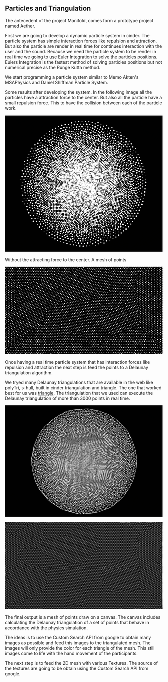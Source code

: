 ## Particles and Triangulation

The antecedent of the project Manifold, comes form a prototype project named Aether.

First we are going to develop a dynamic particle system in cinder. The particle system has simple interaction forces like repulsion and attraction. But also the particle are render in real time for continues interaction with the user and the sound. Because we need the particle system to be render in real time we going to use Euler Integration to solve the particles positions. Eulers Integration is the fastest method of solving particles positions but not numerical precise as the Runge Kutta method.

We start programming a particle system similar to Memo Akten's MSAPhysics and Daniel Shiffman Particle System. 

Some results after developing the system.
In the following image all the particles have a attraction force to the center. But also all the particle have a small repulsion force. This to have the collision between each of the particle work.

![Example Image](../project_images/particles01.png "Particles")

Without the attracting force to the center. A mesh of points

![Example Image](../project_images/particles-noCenter.png "Mesh")

Once having a real time particle system that has interaction forces like repulsion and attraction the next step is feed the points to a Delaunay triangulation algorithm.

We tryed many Delaunay triangulations that are available in the web like polyTri, s-hull, built in cinder triangulation and triangle. The one that worked best for us was [triangle](http://www.cs.cmu.edu/~quake/triangle.html).
The triangulation that we used can execute the Delaunay triangulation of more than 3000 points in real time.

![Example Image](../project_images/manifold-triangulation.png "Triangulation")

![Example Image](../project_images/mesh.png "Triangulation")

The final output is a mesh of points draw on a canvas. The canvas includes calculating the Delaunay triangulation of a set of points that behave in accordance with the physics simulation.

The ideas is to use the Custom Search API from google to obtain many images as possible and feed this images to the triangulated mesh. The images will only provide the color for each triangle of the mesh. This still images come to life with the hand movement of the participants.

The next step is to feed the 2D mesh with various Textures. The source of the textures are going to be obtain using the Custom Search API from google.
